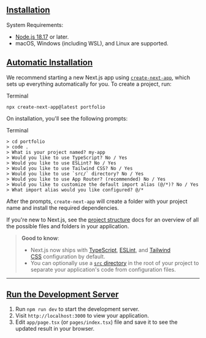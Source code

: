 ## [Installation](https://nextjs.org/docs/getting-started/installation#installation)
System Requirements:

- [Node.js 18.17](https://nodejs.org/) or later.
- macOS, Windows (including WSL), and Linux are supported.

## [Automatic Installation](https://nextjs.org/docs/getting-started/installation#automatic-installation)

We recommend starting a new Next.js app using [`create-next-app`](https://nextjs.org/docs/app/api-reference/create-next-app), which sets up everything automatically for you. To create a project, run:

Terminal

```
npx create-next-app@latest portfolio
```

On installation, you'll see the following prompts:

Terminal

```
> cd portfolio
> code .
> What is your project named? my-app
> Would you like to use TypeScript? No / Yes
> Would you like to use ESLint? No / Yes
> Would you like to use Tailwind CSS? No / Yes
> Would you like to use `src/` directory? No / Yes
> Would you like to use App Router? (recommended) No / Yes
> Would you like to customize the default import alias (@/*)? No / Yes
> What import alias would you like configured? @/*
```

After the prompts, `create-next-app` will create a folder with your project name and install the required dependencies.

If you're new to Next.js, see the [project structure](https://nextjs.org/docs/getting-started/project-structure) docs for an overview of all the possible files and folders in your application.

> **Good to know**:
> 
> - Next.js now ships with [TypeScript](https://nextjs.org/docs/app/building-your-application/configuring/typescript), [ESLint](https://nextjs.org/docs/app/building-your-application/configuring/eslint), and [Tailwind CSS](https://nextjs.org/docs/app/building-your-application/styling/tailwind-css) configuration by default.
> - You can optionally use a [`src` directory](https://nextjs.org/docs/app/building-your-application/configuring/src-directory) in the root of your project to separate your application's code from configuration files.

---

## [Run the Development Server](https://nextjs.org/docs/getting-started/installation#run-the-development-server)

1. Run `npm run dev` to start the development server.
2. Visit `http://localhost:3000` to view your application.
3. Edit `app/page.tsx` (or `pages/index.tsx`) file and save it to see the updated result in your browser.
